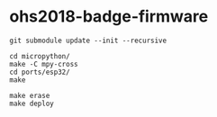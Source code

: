 # ohs2018-badge-firmware
```
git submodule update --init --recursive

cd micropython/
make -C mpy-cross
cd ports/esp32/
make

make erase
make deploy
```
